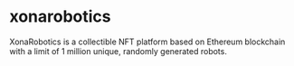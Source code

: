 # xonarobotics
XonaRobotics is a collectible NFT platform based on Ethereum blockchain with a limit of 1 million unique, randomly generated robots. 
